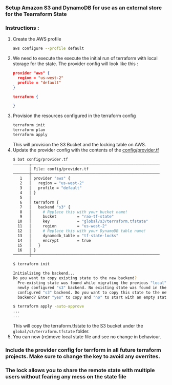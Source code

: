 ###  Setup Amazon S3 and DynamoDB for use as an external store for the Tearraform State

### Instructions : 

1. Create the AWS profile 
    ```bash
    aws configure --profile default
    ```
1. We need to execute the execute the initial run of terraform with local storage for the state. The provider config will look like this : 
    ```json
    provider "aws" {
      region = "us-west-2"
      profile = "default"
    }
    
    terraform {
    
    }
    ```
1. Provision the resources configured in the terraform config
    ```bash
    terraform init 
    terraform plan
    terraform apply 
    ```
    This will provision the S3 Bucket and the locking table on AWS.
1. Update the provider config with the contents of the [config/provider.tf](config/provider.tf)
    ```bash
    $ bat config/provider.tf
    ───────┬────────────────────────────────────────────────────────
           │ File: config/provider.tf
    ───────┼────────────────────────────────────────────────────────
       1   │ provider "aws" {
       2   │   region = "us-west-2"
       3   │   profile = "default"
       4   │ }
       5   │ 
       6   │ terraform {
       7   │   backend "s3" {
       8   │     # Replace this with your bucket name!
       9   │     bucket         = "rao-tf-state"
      10   │     key            = "global/s3/terraform.tfstate"
      11   │     region         = "us-west-2"
      12   │     # Replace this with your DynamoDB table name!
      13   │     dynamodb_table = "tf-state-locks"
      14   │     encrypt        = true
      15   │   }
      16   │ }
    ───────┼────────────────────────────────────────────────────────
    ```
    ```bash
    $ terraform init 
    
    Initializing the backend...
    Do you want to copy existing state to the new backend?
      Pre-existing state was found while migrating the previous "local" backend to the
      newly configured "s3" backend. No existing state was found in the newly
      configured "s3" backend. Do you want to copy this state to the new "s3"
      backend? Enter "yes" to copy and "no" to start with an empty state.
    
    $ terraform apply -auto-approve
    ...
    ...
    ```
    This will copy the terraform.tfstate to the S3 bucket under the `global/s3/terraform.tfstate` folder.
1. You can now (re)move local state file and see no change in behaviour. 



### Include the provider config for terrform in all future terraform projects. Make sure to change the key to avoid any overrites. 

### The lock allows you to share the remote state with multiple users without fearing any mess on the state file